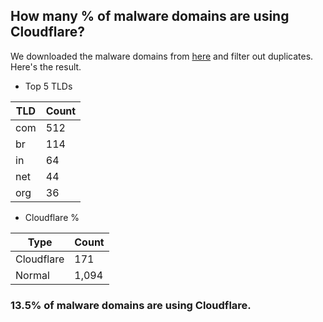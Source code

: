 ## How many % of malware domains are using Cloudflare?


We downloaded the malware domains from [here](https://urlhaus.abuse.ch) and filter out duplicates.
Here's the result.


[//]: # (start replacement)


- Top 5 TLDs

| TLD | Count |
| --- | --- |
| com | 512 |
| br | 114 |
| in | 64 |
| net | 44 |
| org | 36 |


- Cloudflare %

| Type | Count |
| --- | --- |
| Cloudflare | 171 |
| Normal | 1,094 |


### 13.5% of malware domains are using Cloudflare.